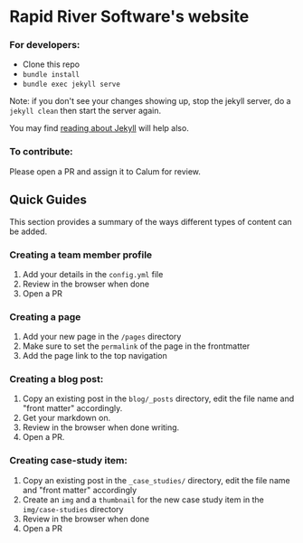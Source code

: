 Rapid River Software's website
====================

### For developers:

- Clone this repo
- `bundle install`
- `bundle exec jekyll serve`

Note: if you don't see your changes showing up, stop the jekyll server, do a `jekyll clean` then start the server again.

You may find [reading about Jekyll](https://jekyllrb.com) will help also.

### To contribute:

Please open a PR and assign it to Calum for review.

## Quick Guides
This section provides a summary of the ways different types of content can be added.

### Creating a team member profile
1. Add your details in the `config.yml` file
2. Review in the browser when done
3. Open a PR

### Creating a page
1. Add your new page in the `/pages` directory
2. Make sure to set the `permalink` of the page in the frontmatter
3. Add the page link to the top navigation

### Creating a blog post:

1. Copy an existing post in the `blog/_posts` directory, edit the file name and "front matter" accordingly.
2. Get your markdown on.
3. Review in the browser when done writing.
4. Open a PR.

### Creating case-study item:
1. Copy an existing post in the `_case_studies/` directory, edit the file name and "front matter" accordingly
2. Create an `img` and a `thumbnail` for the new case study item in the `img/case-studies` directory
3. Review in the browser when done
4. Open a PR
